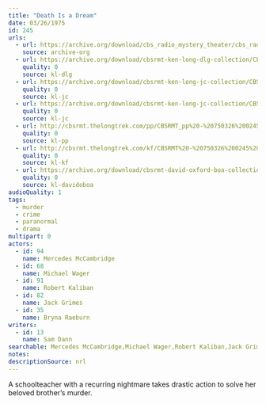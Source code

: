 ```yaml
---
title: "Death Is a Dream"
date: 03/26/1975
id: 245
urls: 
  - url: https://archive.org/download/cbs_radio_mystery_theater/cbs_radio_mystery_theater-0201-0250.zip/cbs_radio_mystery_theater-0201-0250%2Fcbsrmt_0245_death_is_a_dream.mp3
    source: archive-org
  - url: https://archive.org/download/cbsrmt-ken-long-dlg-collection/CBSRMT - 750326 0245 Death Is a Dream.mp3
    quality: 0
    source: kl-dlg
  - url: https://archive.org/download/cbsrmt-ken-long-jc-collection/CBSRMT - 750326 0245 Death Is A Dream vbr kb_jc.mp3
    quality: 0
    source: kl-jc
  - url: https://archive.org/download/cbsrmt-ken-long-jc-collection/CBSRMT - 750326 0245 Death Is A Dream vbr oz_jc.mp3
    quality: 0
    source: kl-jc
  - url: http://cbsrmt.thelongtrek.com/pp/CBSRMT_pp%20-%20750326%200245%20Death%20Is%20a%20Dream.mp3
    quality: 0
    source: kl-pp
  - url: http://cbsrmt.thelongtrek.com/kf/CBSRMT%20-%20750326%200245%20Death%20Is%20A%20Dream_kf.mp3
    quality: 0
    source: kl-kf
  - url: https://archive.org/download/cbsrmt-david-oxford-boa-collection/CBSRMT-750326-0245-Death-is-a-Dream-(64-44)_kf-{BoA}.mp3
    quality: 0
    source: kl-davidoboa
audioQuality: 1
tags: 
  - murder
  - crime
  - paranormal
  - drama
multipart: 0
actors:  
  - id: 94
    name: Mercedes McCambridge  
  - id: 68
    name: Michael Wager  
  - id: 91
    name: Robert Kaliban  
  - id: 82
    name: Jack Grimes  
  - id: 35
    name: Bryna Raeburn
writers:  
  - id: 13
    name: Sam Dann
searchable: Mercedes McCambridge,Michael Wager,Robert Kaliban,Jack Grimes,Bryna Raeburn Sam Dann
notes: 
descriptionSource: nrl
---
```

A schoolteacher with a recurring nightmare takes drastic action to solve her beloved brother’s murder.